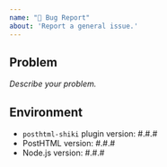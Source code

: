 ```yaml
---
name: "🐛 Bug Report"
about: 'Report a general issue.'
---
```


## Problem

_Describe your problem._

## Environment

- `posthtml-shiki` plugin version: #.#.#
- PostHTML version: #.#.#
- Node.js version: #.#.#
